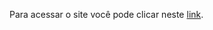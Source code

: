 Para acessar o site você pode clicar neste <a href="https://lucasmouravarela.github.io/">link</a>.


